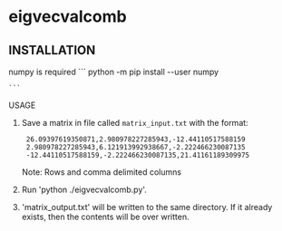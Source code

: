 # eigvecvalcomb

## INSTALLATION

numpy is required
    ```
    python -m pip install --user numpy

    ```
USAGE
1. Save a matrix in file called `matrix_input.txt` with the format:

        26.09397619350871,2.980978227285943,-12.44110517588159
        2.980978227285943,6.121913992938667,-2.222466230087135
        -12.44110517588159,-2.222466230087135,21.41161189309975

    Note: Rows and comma delimited columns

2. Run 'python ./eigvecvalcomb.py'.
3. 'matrix_output.txt' will be written to the same directory. If it already exists, then the contents will be over written.
